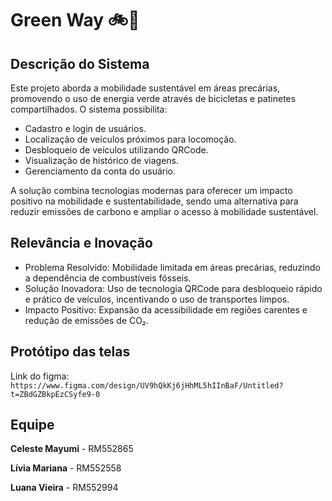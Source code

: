 # Green Way 🚲🌱

## Descrição do Sistema
Este projeto aborda a mobilidade sustentável em áreas precárias, promovendo o uso de energia verde através de bicicletas e patinetes compartilhados. O sistema possibilita:

- Cadastro e login de usuários.
- Localização de veículos próximos para locomoção.
- Desbloqueio de veículos utilizando QRCode.
- Visualização de histórico de viagens.
- Gerenciamento da conta do usuário.


A solução combina tecnologias modernas para oferecer um impacto positivo na mobilidade e sustentabilidade, sendo uma alternativa para reduzir emissões de carbono e ampliar o acesso à mobilidade sustentável.

## Relevância e Inovação
- Problema Resolvido: Mobilidade limitada em áreas precárias, reduzindo a dependência de combustíveis fósseis.
- Solução Inovadora: Uso de tecnologia QRCode para desbloqueio rápido e prático de veículos, incentivando o uso de transportes limpos.
- Impacto Positivo: Expansão da acessibilidade em regiões carentes e redução de emissões de CO₂.

## Protótipo das telas

Link do figma: `https://www.figma.com/design/UV9hQkKj6jHhML5hIInBaF/Untitled?t=ZBdGZBkpEzCSyfe9-0`

## Equipe

**Celeste Mayumi** - RM552865

**Lívia Mariana** - RM552558

**Luana Vieira** - RM552994

